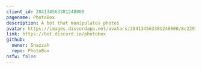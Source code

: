 ```yaml
---
client_id: 284134563381248000
pagename: PhotoBox
description: A bot that manipulates photos
avatar: https://images.discordapp.net/avatars/284134563381248000/8c22911fba3e16081c0c36e8d0089248.png
link: https://bot.discord.io/photobox
github:
  owner: Snazzah
  repo: PhotoBox
nsfw: false
---
```


